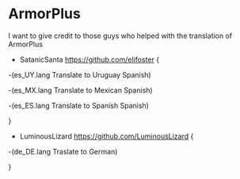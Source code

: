 # ArmorPlus

I want to give credit to those guys who helped with the translation of ArmorPlus


* SatanicSanta https://github.com/elifoster {

-(es_UY.lang	Translate to Uruguay Spanish)


-(es_MX.lang	Translate to Mexican Spanish)


-(es_ES.lang	Translate to Spanish Spanish)

}

* LuminousLizard https://github.com/LuminousLizard {

-(de_DE.lang Traslate to German)

} 
